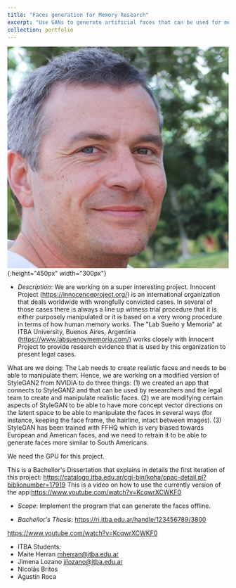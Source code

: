 ```yaml
---
title: "Faces generation for Memory Research"
excerpt: "Use GANs to generate artificial faces that can be used for memory research"
collection: portfolio
---
```


![Descriptor](/images/fakeface.jpeg){:height="450px" width="300px"}

* *Description*: We are working on a super interesting project.  Innocent Project (https://innocenceproject.org/) is an international organization that deals worldwide with wrongfully convicted cases.  In several of those cases there is always a line up witness trial procedure that it is either purposely manipulated or it is based on a very wrong procedure in terms of how human memory works.  The "Lab Sueño y Memoria" at ITBA University, Buenos Aires, Argentina (https://www.labsuenoymemoria.com/) works closely with Innocent Project to provide research evidence that is used by this organization to present legal cases.

What are we doing:  The Lab needs to create realistic faces and needs to be able to manipulate them.  Hence, we are working on a modified version of StyleGAN2 from NVIDIA to do three things: (1) we created an app that connects to StyleGAN2 and that can be used by researchers and the legal team to create and manipulate realistic faces. (2) we are modifying certain aspects of StyleGAN to be able to have more concept vector directions on the latent space to be able to manipulate the faces in several ways (for instance, keeping the face frame, the hairline, intact between images). (3) StyleGAN has been trained with FFHQ which is very biased towards European and American faces, and we need to retrain it to be able to generate faces more similar to South Americans.  

We need the GPU for this project.

This is a Bachellor's Dissertation that explains in details the first iteration of this project: https://catalogo.itba.edu.ar/cgi-bin/koha/opac-detail.pl?biblionumber=17919
This is a video on how to use the currently version of the app:https://www.youtube.com/watch?v=KcqwrXCWKF0

* *Scope*: Implement the program that can generate the faces offline.

* *Bachellor's Thesis*: https://ri.itba.edu.ar/handle/123456789/3800

https://www.youtube.com/watch?v=KcqwrXCWKF0

* ITBA Students: 
 * Maite Herran mherran@itba.edu.ar
 * Jimena Lozano jilozano@itba.edu.ar
 * Nicolás Britos
 * Agustín Roca









